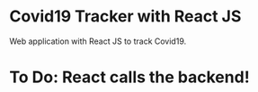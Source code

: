 # Covid19 Tracker with React JS
Web application with React JS to track Covid19. 

# To Do: React calls the backend!
